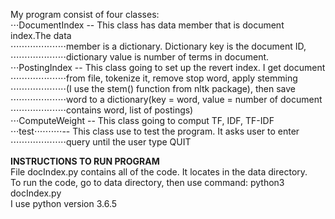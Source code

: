My program consist of four classes:  
⋅⋅⋅DocumentIndex -- This class has data member that is document index.The data  
⋅⋅⋅⋅⋅⋅⋅⋅⋅⋅⋅⋅⋅⋅⋅⋅⋅⋅⋅⋅member is a dictionary. Dictionary key is the document ID,  
⋅⋅⋅⋅⋅⋅⋅⋅⋅⋅⋅⋅⋅⋅⋅⋅⋅⋅⋅⋅dictionary value is number of terms in document.  
⋅⋅⋅PostingIndex  -- This class going to set up the revert index. I get document  
⋅⋅⋅⋅⋅⋅⋅⋅⋅⋅⋅⋅⋅⋅⋅⋅⋅⋅⋅⋅from file, tokenize it, remove stop word, apply stemming  
⋅⋅⋅⋅⋅⋅⋅⋅⋅⋅⋅⋅⋅⋅⋅⋅⋅⋅⋅⋅(I use the stem() function from nltk package), then save  
⋅⋅⋅⋅⋅⋅⋅⋅⋅⋅⋅⋅⋅⋅⋅⋅⋅⋅⋅⋅word to a dictionary(key = word, value = number of document  
⋅⋅⋅⋅⋅⋅⋅⋅⋅⋅⋅⋅⋅⋅⋅⋅⋅⋅⋅⋅contains word, list of postings)  
⋅⋅⋅ComputeWeight -- This class going to comput TF, IDF, TF-IDF  
⋅⋅⋅test⋅⋅⋅⋅⋅⋅⋅⋅⋅⋅-- This class use to test the program. It asks user to enter  
⋅⋅⋅⋅⋅⋅⋅⋅⋅⋅⋅⋅⋅⋅⋅⋅⋅⋅⋅⋅query until the user type QUIT  

**INSTRUCTIONS TO RUN PROGRAM**  
File docIndex.py contains all of the code. It locates in the data directory.  
To run the code, go to data directory, then use command: python3 docIndex.py  
I use python version 3.6.5
   		    